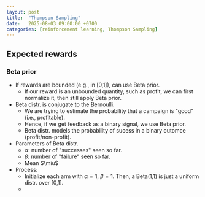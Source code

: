 ```yaml
---
layout: post
title:  "Thompson Sampling"
date:   2025-08-03 09:00:00 +0700
categories: [reinforcement learning, Thompson Sampling]
---
```


## Expected rewards
### Beta prior
- If rewards are bounded (e.g., in [0,1]), can use Beta prior.
  - If our reward is an unbounded quantity, such as profit, we can first normalize it, then still apply Beta prior.
- Beta distr. is conjugate to the Bernoulli.
  - We are trying to estimate the probability that a campaign is "good" (i.e., profitable).
  - Hence, if we get feedback as a binary signal, we use Beta prior.
  - Beta distr. models the probability of sucess in a binary outomce (profit/non-profit).
- Parameters of Beta distr.
  - $\alpha$: number of "successes" seen so far.
  - $\beta$: number of "failure" seen so far.
  - Mean $\miu$
- Process:
  - Initialize each arm with $\alpha=1$, $\beta=1$. Then, a Beta(1,1) is just a uniform distr. over [0,1].
  - 
